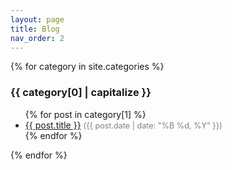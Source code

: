 ```yaml
---
layout: page
title: Blog
nav_order: 2
---
```




{% for category in site.categories %}
### {{ category[0] | capitalize }}
<ul>
  {% for post in category[1] %}
    <li>
      <a href="{{ post.url | relative_url }}">{{ post.title }}</a>
      <span style="color:gray; font-size:0.9em;">
        ({{ post.date | date: "%B %d, %Y" }})
      </span>
    </li>
  {% endfor %}
</ul>
{% endfor %}

